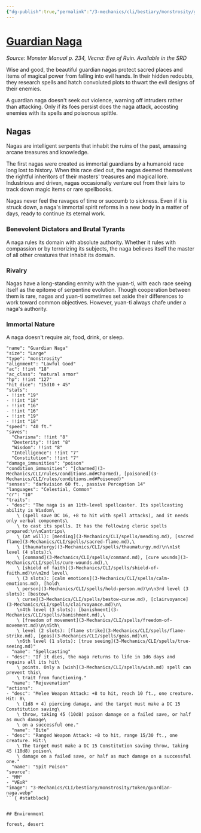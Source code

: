 ```yaml
---
{"dg-publish":true,"permalink":"/3-mechanics/cli/bestiary/monstrosity/guardian-naga/","tags":["ttrpg-cli/compendium/src/5e/mm","ttrpg-cli/monster/cr/10","ttrpg-cli/monster/environment/desert","ttrpg-cli/monster/environment/forest","ttrpg-cli/monster/size/large","ttrpg-cli/monster/type/monstrosity"],"noteIcon":""}
---
```


# [Guardian Naga](3-Mechanics\CLI\bestiary\monstrosity/guardian-naga.md)
*Source: Monster Manual p. 234, Vecna: Eve of Ruin. Available in the <span title='Systems Reference Document (5.1)'>SRD</span>*  

Wise and good, the beautiful guardian nagas protect sacred places and items of magical power from falling into evil hands. In their hidden redoubts, they research spells and hatch convoluted plots to thwart the evil designs of their enemies.

A guardian naga doesn't seek out violence, warning off intruders rather than attacking. Only if its foes persist does the naga attack, accosting enemies with its spells and poisonous spittle.

## Nagas

Nagas are intelligent serpents that inhabit the ruins of the past, amassing arcane treasures and knowledge.

The first nagas were created as immortal guardians by a humanoid race long lost to history. When this race died out, the nagas deemed themselves the rightful inheritors of their masters' treasures and magical lore. Industrious and driven, nagas occasionally venture out from their lairs to track down magic items or rare spellbooks.

Nagas never feel the ravages of time or succumb to sickness. Even if it is struck down, a naga's immortal spirit reforms in a new body in a matter of days, ready to continue its eternal work.

### Benevolent Dictators and Brutal Tyrants

A naga rules its domain with absolute authority. Whether it rules with compassion or by terrorizing its subjects, the naga believes itself the master of all other creatures that inhabit its domain.

### Rivalry

Nagas have a long-standing enmity with the yuan-ti, with each race seeing itself as the epitome of serpentine evolution. Though cooperation between them is rare, nagas and yuan-ti sometimes set aside their differences to work toward common objectives. However, yuan-ti always chafe under a naga's authority.

### Immortal Nature

A naga doesn't require air, food, drink, or sleep.

```statblock
"name": "Guardian Naga"
"size": "Large"
"type": "monstrosity"
"alignment": "Lawful Good"
"ac": !!int "18"
"ac_class": "natural armor"
"hp": !!int "127"
"hit_dice": "15d10 + 45"
"stats":
- !!int "19"
- !!int "18"
- !!int "16"
- !!int "16"
- !!int "19"
- !!int "18"
"speed": "40 ft."
"saves":
  "Charisma": !!int "8"
  "Dexterity": !!int "8"
  "Wisdom": !!int "8"
  "Intelligence": !!int "7"
  "Constitution": !!int "7"
"damage_immunities": "poison"
"condition_immunities": "[charmed](3-Mechanics/CLI/rules/conditions.md#Charmed), [poisoned](3-Mechanics/CLI/rules/conditions.md#Poisoned)"
"senses": "darkvision 60 ft., passive Perception 14"
"languages": "Celestial, Common"
"cr": "10"
"traits":
- "desc": "The naga is an 11th-level spellcaster. Its spellcasting ability is Wisdom\
    \ (spell save DC 16, +8 to hit with spell attacks), and it needs only verbal components\
    \ to cast its spells. It has the following cleric spells prepared:\n\nCantrips\
    \ (at will): [mending](3-Mechanics/CLI/spells/mending.md), [sacred flame](3-Mechanics/CLI/spells/sacred-flame.md),\
    \ [thaumaturgy](3-Mechanics/CLI/spells/thaumaturgy.md)\n\n1st level (4 slots):\
    \ [command](3-Mechanics/CLI/spells/command.md), [cure wounds](3-Mechanics/CLI/spells/cure-wounds.md),\
    \ [shield of faith](3-Mechanics/CLI/spells/shield-of-faith.md)\n\n2nd level\
    \ (3 slots): [calm emotions](3-Mechanics/CLI/spells/calm-emotions.md), [hold\
    \ person](3-Mechanics/CLI/spells/hold-person.md)\n\n3rd level (3 slots): [bestow\
    \ curse](3-Mechanics/CLI/spells/bestow-curse.md), [clairvoyance](3-Mechanics/CLI/spells/clairvoyance.md)\n\
    \n4th level (3 slots): [banishment](3-Mechanics/CLI/spells/banishment.md),\
    \ [freedom of movement](3-Mechanics/CLI/spells/freedom-of-movement.md)\n\n5th\
    \ level (2 slots): [flame strike](3-Mechanics/CLI/spells/flame-strike.md), [geas](3-Mechanics/CLI/spells/geas.md)\n\
    \n6th level (1 slots): [true seeing](3-Mechanics/CLI/spells/true-seeing.md)"
  "name": "Spellcasting"
- "desc": "If it dies, the naga returns to life in 1d6 days and regains all its hit\
    \ points. Only a [wish](3-Mechanics/CLI/spells/wish.md) spell can prevent this\
    \ trait from functioning."
  "name": "Rejuvenation"
"actions":
- "desc": "Melee Weapon Attack: +8 to hit, reach 10 ft., one creature. Hit: 8\
    \ (1d8 + 4) piercing damage, and the target must make a DC 15 Constitution saving\
    \ throw, taking 45 (10d8) poison damage on a failed save, or half as much damage\
    \ on a successful one."
  "name": "Bite"
- "desc": "Ranged Weapon Attack: +8 to hit, range 15/30 ft., one creature. Hit:\
    \ The target must make a DC 15 Constitution saving throw, taking 45 (10d8) poison\
    \ damage on a failed save, or half as much damage on a successful one."
  "name": "Spit Poison"
"source":
- "MM"
- "VEoR"
"image": "3-Mechanics/CLI/bestiary/monstrosity/token/guardian-naga.webp"
```{ #statblock}


## Environment

forest, desert
